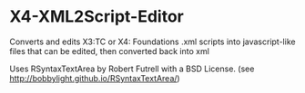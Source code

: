 # X4-XML2Script-Editor
Converts and edits X3:TC or X4: Foundations .xml scripts into javascript-like files that can be edited, then converted back into xml


Uses RSyntaxTextArea by Robert Futrell with a BSD License. (see http://bobbylight.github.io/RSyntaxTextArea/)
